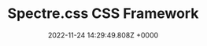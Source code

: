 ---
title: "Spectre.css CSS Framework"
link: "https://picturepan2.github.io/spectre/"
date: "2022-11-24 14:29:49.808Z +0000"
description: "Spectre.css CSS Framework is a lightweight, responsive and modern CSS framework for faster and extensible development. Spectre provides basic styles for typography and elements, flexbox based responsive layout system, pure CSS components and utilities with best practice coding and consistent design language."
category: "css"
---